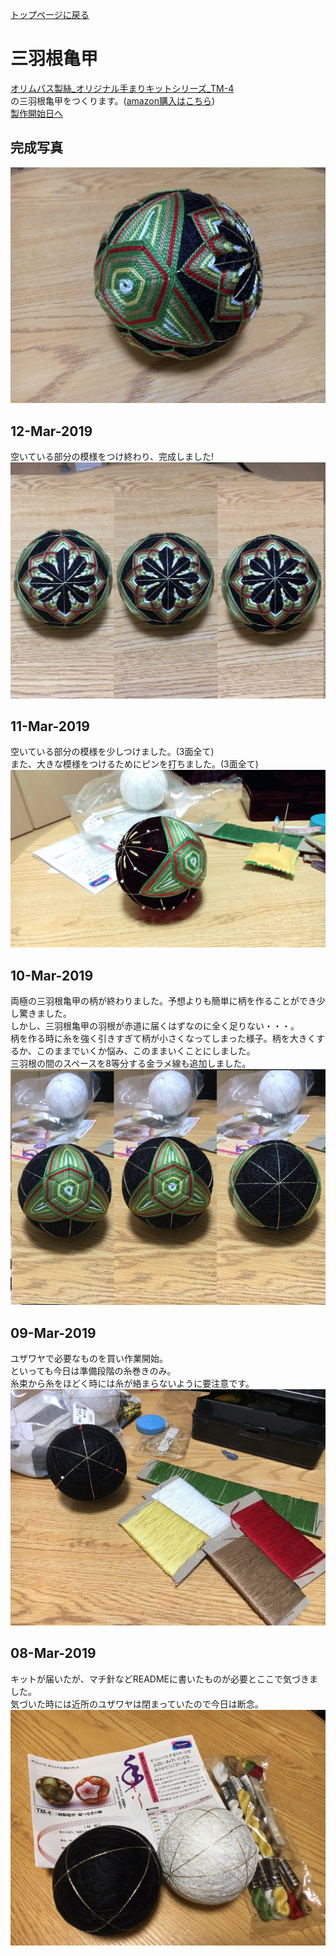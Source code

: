 [トップページに戻る](https://github.com/Masaki-Okuyama/Temari-craft/blob/master/README.md#temari-craft)

# 三羽根亀甲
[オリムパス製絲_オリジナル手まりキットシリーズ_TM-4](https://www.olympus-thread.com/lineup/handicraftkit/threadball/threadballkit/4971451625042.html/)  
の三羽根亀甲をつくります。([amazon購入はこちら](https://www.amazon.co.jp/dp/B002KLUOWG/ref=asc_df_B002KLUOWG2599934/?tag=jpgo-22&creative=9303&creativeASIN=B002KLUOWG&linkCode=df0&hvadid=218144493981&hvpos=1o2&hvnetw=g&hvrand=15627880556895059398&hvpone=&hvptwo=&hvqmt=&hvdev=c&hvdvcmdl=&hvlocint=&hvlocphy=1009298&hvtargid=pla-439585006766&th=1&psc=1))  
[製作開始日へ](#8-mar-2019)  

## 完成写真  
![1st_after](https://github.com/Masaki-Okuyama/Temari-craft/blob/images/1st_after.jpg)

## 12-Mar-2019
空いている部分の模様をつけ終わり、完成しました!  
![20190312](https://github.com/Masaki-Okuyama/Temari-craft/blob/images/20190312.jpg)

## 11-Mar-2019
空いている部分の模様を少しつけました。(3面全て)  
また、大きな模様をつけるためにピンを打ちました。(3面全て)  
![20190311](https://github.com/Masaki-Okuyama/Temari-craft/blob/images/20190311.jpg)

## 10-Mar-2019
両極の三羽根亀甲の柄が終わりました。予想よりも簡単に柄を作ることができ少し驚きました。  
しかし、三羽根亀甲の羽根が赤道に届くはずなのに全く足りない・・・。  
柄を作る時に糸を強く引きすぎて柄が小さくなってしまった様子。柄を大きくするか、このままでいくか悩み、このままいくことにしました。  
三羽根の間のスペースを8等分する金ラメ線も追加しました。  
![20190310](https://github.com/Masaki-Okuyama/Temari-craft/blob/images/20190310.jpg)

## 09-Mar-2019
ユザワヤで必要なものを買い作業開始。  
といっても今日は準備段階の糸巻きのみ。  
糸束から糸をほどく時には糸が絡まらないように要注意です。  
![20190309](https://github.com/Masaki-Okuyama/Temari-craft/blob/images/20190309.jpg)

## 08-Mar-2019
キットが届いたが、マチ針などREADMEに書いたものが必要とここで気づきました。  
気づいた時には近所のユザワヤは閉まっていたので今日は断念。  
![20190308](https://github.com/Masaki-Okuyama/Temari-craft/blob/images/20190308.jpg)
